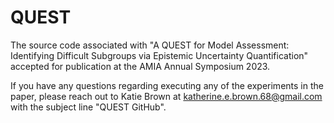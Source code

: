 # QUEST
The source code associated with "A QUEST for Model Assessment: Identifying Difficult Subgroups via Epistemic Uncertainty Quantification" accepted for publication at the AMIA Annual Symposium 2023.

If you have any questions regarding executing any of the experiments in the paper, please reach out to Katie Brown at katherine.e.brown.68@gmail.com with the subject line "QUEST GitHub".
